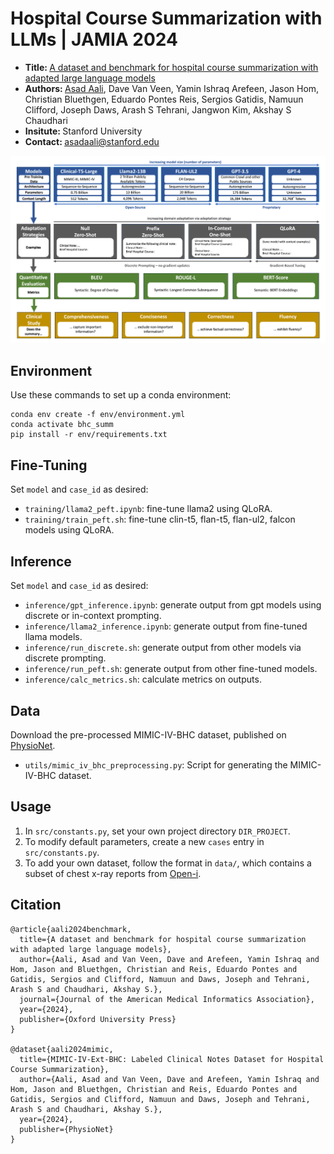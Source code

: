 # Hospital Course Summarization with LLMs | JAMIA 2024

- <b> Title: </b>[A dataset and benchmark for hospital course summarization with adapted large language models](https://arxiv.org/pdf/2403.05720)<br>
- <b>Authors: </b>[Asad Aali](https://asadaali.com/), Dave Van Veen, Yamin Ishraq Arefeen, Jason Hom, Christian Bluethgen, Eduardo Pontes Reis, Sergios Gatidis, Namuun Clifford, Joseph Daws, Arash S Tehrani, Jangwon Kim, Akshay S Chaudhari<br>
- <b>Insitute: </b>Stanford University<br>
- <b>Contact: </b>asadaali@stanford.edu<br>

<img src='utils/models.png'/>

## Environment
Use these commands to set up a conda environment:
```
conda env create -f env/environment.yml
conda activate bhc_summ
pip install -r env/requirements.txt
```

## Fine-Tuning
Set `model` and `case_id` as desired:
- `training/llama2_peft.ipynb`: fine-tune llama2 using QLoRA.
- `training/train_peft.sh`: fine-tune clin-t5, flan-t5, flan-ul2, falcon models using QLoRA.

## Inference
Set `model` and `case_id` as desired:
- `inference/gpt_inference.ipynb`: generate output from gpt models using discrete or in-context prompting.
- `inference/llama2_inference.ipynb`: generate output from fine-tuned llama models.
- `inference/run_discrete.sh`: generate output from other models via discrete prompting.
- `inference/run_peft.sh`: generate output from other fine-tuned models.
- `inference/calc_metrics.sh`: calculate metrics on outputs.

## Data
Download the pre-processed MIMIC-IV-BHC dataset, published on [PhysioNet](https://doi.org/10.13026/fh2q-4148).
- `utils/mimic_iv_bhc_preprocessing.py`: Script for generating the MIMIC-IV-BHC dataset. 

## Usage
1. In `src/constants.py`, set your own project directory `DIR_PROJECT`.
2. To modify default parameters, create a new `cases` entry in `src/constants.py`.
3. To add your own dataset, follow the format in `data/`, which contains a subset of chest x-ray reports from [Open-i](https://openi.nlm.nih.gov/faq).

## Citation
```
@article{aali2024benchmark,
  title={A dataset and benchmark for hospital course summarization with adapted large language models},
  author={Aali, Asad and Van Veen, Dave and Arefeen, Yamin Ishraq and Hom, Jason and Bluethgen, Christian and Reis, Eduardo Pontes and Gatidis, Sergios and Clifford, Namuun and Daws, Joseph and Tehrani, Arash S and Chaudhari, Akshay S.},
  journal={Journal of the American Medical Informatics Association},
  year={2024},
  publisher={Oxford University Press}
}

@dataset{aali2024mimic,
  title={MIMIC-IV-Ext-BHC: Labeled Clinical Notes Dataset for Hospital Course Summarization},
  author={Aali, Asad and Van Veen, Dave and Arefeen, Yamin Ishraq and Hom, Jason and Bluethgen, Christian and Reis, Eduardo Pontes and Gatidis, Sergios and Clifford, Namuun and Daws, Joseph and Tehrani, Arash S and Chaudhari, Akshay S.},
  year={2024},
  publisher={PhysioNet}
}
```
